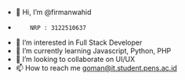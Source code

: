 - 👋 Hi, I’m @firmanwahid
-         NRP : 3122510637
- 👀 I’m interested in Full Stack Developer
- 🌱 I’m currently learning Javascript, Python, PHP
- 💞️ I’m looking to collaborate on UI/UX
- 📫 How to reach me goman@it.student.pens.ac.id

<!---
firmanwahid/firmanwahid is a ✨ special ✨ repository because its `README.md` (this file) appears on your GitHub profile.
You can click the Preview link to take a look at your changes.
--->
